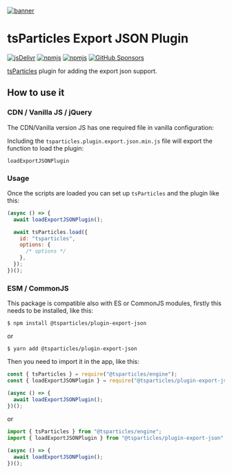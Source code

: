 [![banner](https://particles.js.org/jsons/banner3.png)](https://particles.js.org)

# tsParticles Export JSON Plugin

[![jsDelivr](https://data.jsdelivr.com/v1/package/npm/@tsparticles/plugin-export-json/badge)](https://www.jsdelivr.com/package/npm/@tsparticles/plugin-export-json)
[![npmjs](https://badge.fury.io/js/@tsparticles/plugin-export-json.svg)](https://www.npmjs.com/package/@tsparticles/plugin-export-json)
[![npmjs](https://img.shields.io/npm/dt/@tsparticles/plugin-export-json)](https://www.npmjs.com/package/@tsparticles/plugin-export-json) [![GitHub Sponsors](https://img.shields.io/github/sponsors/matteobruni)](https://github.com/sponsors/matteobruni)

[tsParticles](https://github.com/tsparticles/tsparticles) plugin for adding the export json support.

## How to use it

### CDN / Vanilla JS / jQuery

The CDN/Vanilla version JS has one required file in vanilla configuration:

Including the `tsparticles.plugin.export.json.min.js` file will export the function to load the plugin:

```text
loadExportJSONPlugin
```

### Usage

Once the scripts are loaded you can set up `tsParticles` and the plugin like this:

```javascript
(async () => {
  await loadExportJSONPlugin();

  await tsParticles.load({
    id: "tsparticles",
    options: {
      /* options */
    },
  });
})();
```

### ESM / CommonJS

This package is compatible also with ES or CommonJS modules, firstly this needs to be installed, like this:

```shell
$ npm install @tsparticles/plugin-export-json
```

or

```shell
$ yarn add @tsparticles/plugin-export-json
```

Then you need to import it in the app, like this:

```javascript
const { tsParticles } = require("@tsparticles/engine");
const { loadExportJSONPlugin } = require("@tsparticles/plugin-export-json");

(async () => {
  await loadExportJSONPlugin();
})();
```

or

```javascript
import { tsParticles } from "@tsparticles/engine";
import { loadExportJSONPlugin } from "@tsparticles/plugin-export-json";

(async () => {
  await loadExportJSONPlugin();
})();
```
